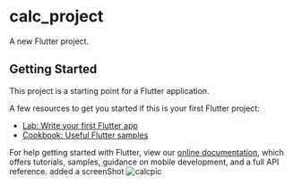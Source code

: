 # calc_project

A new Flutter project.

## Getting Started

This project is a starting point for a Flutter application.

A few resources to get you started if this is your first Flutter project:

- [Lab: Write your first Flutter app](https://flutter.dev/docs/get-started/codelab)
- [Cookbook: Useful Flutter samples](https://flutter.dev/docs/cookbook)

For help getting started with Flutter, view our
[online documentation](https://flutter.dev/docs), which offers tutorials,
samples, guidance on mobile development, and a full API reference.
added a screenShot
![calcpic](https://user-images.githubusercontent.com/66825194/93481116-1f5c3000-f8f6-11ea-953c-999727a851bc.png)
